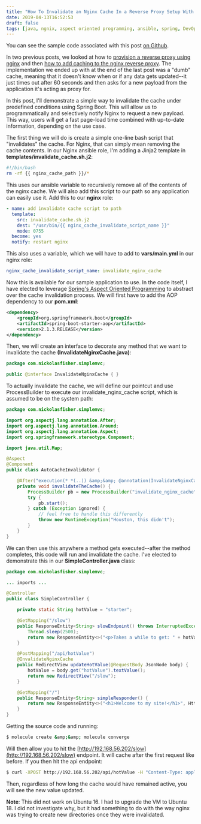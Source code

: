 ```yaml
---
title: "How To Invalidate an Nginx Cache In a Reverse Proxy Setup With Spring MVC"
date: 2019-04-13T16:52:53
draft: false
tags: [java, ngnix, aspect oriented programming, ansible, spring, DevOps]
---
```


You can see the sample code associated with this post [on Github](https://github.com/nfisher23/some-ansible-examples/tree/master/reverse-proxy-nginx).

In two previous posts, we looked at how to [provision a reverse proxy using nginx](https://nickolasfisher.com/blog/how-to-deploy-a-spring-mvc-application-behind-an-nginx-reverse-proxy) and then [how to add caching to the nginx reverse proxy](https://nickolasfisher.com/blog/how-to-use-nginxs-caching-to-improve-site-responsiveness). The implementation we ended up with at the end of the last post was a "dumb" cache, meaning that it doesn't know when or if any data gets updated--it just times out after 60 seconds and then asks for a new payload from the application it's acting as proxy for.

In this post, I'll demonstrate a simple way to invalidate the cache under predefined conditions using Spring Boot. This will allow us to programmatically and selectively notify Nginx to request a new payload. This way, users will get a fast page-load time combined with up-to-date information, depending on the use case.

The first thing we will do is create a simple one-line bash script that "invalidates" the cache. For Nginx, that can simply mean removing the cache contents. In our Nginx ansible role, I'm adding a Jinja2 template in **templates/invalidate\_cache.sh.j2**:

```bash
#!/bin/bash
rm -rf {{ nginx_cache_path }}/*
```

This uses our ansible variable to recursively remove all of the contents of the nginx cache. We will also add this script to our path so any application can easily use it. Add this to our **nginx** role:

```yaml
- name: add invalidate cache script to path
  template:
    src: invalidate_cache.sh.j2
    dest: "/usr/bin/{{ nginx_cache_invalidate_script_name }}"
    mode: 0755
  become: yes
  notify: restart nginx
```

This also uses a variable, which we will have to add to **vars/main.yml** in our nginx role:

```yaml
nginx_cache_invalidate_script_name: invalidate_nginx_cache
```

Now this is available for our sample application to use. In the code itself, I have elected to leverage [Spring's Aspect Oriented Programming](https://docs.spring.io/spring/docs/2.5.x/reference/aop.html) to abstract over the cache invalidation process. We will first have to add the AOP dependency to our **pom.xml**:

```xml
<dependency>
    <groupId>org.springframework.boot</groupId>
    <artifactId>spring-boot-starter-aop</artifactId>
    <version>2.1.3.RELEASE</version>
</dependency>

```

Then, we will create an interface to decorate any method that we want to invalidate the cache **(InvalidateNginxCache.java)**:

```java
package com.nickolasfisher.simplemvc;

public @interface InvalidateNginxCache { }

```

To actually invalidate the cache, we will define our pointcut and use ProcessBuilder to execute our invalidate\_nginx\_cache script, which is assumed to be on the system path:

```java
package com.nickolasfisher.simplemvc;

import org.aspectj.lang.annotation.After;
import org.aspectj.lang.annotation.Around;
import org.aspectj.lang.annotation.Aspect;
import org.springframework.stereotype.Component;

import java.util.Map;

@Aspect
@Component
public class AutoCacheInvalidator {

    @After("execution(* *(..)) &amp;&amp; @annotation(InvalidateNginxCache)")
    private void invalidateTheCache() {
        ProcessBuilder pb = new ProcessBuilder("invalidate_nginx_cache");
        try {
            pb.start();
        } catch (Exception ignored) {
            // feel free to handle this differently
            throw new RuntimeException("Houston, this didn't");
        }
    }
}

```

We can then use this anywhere a method gets executed--after the method completes, this code will run and invalidate the cache. I've elected to demonstrate this in our **SimpleController.java** class:

```java
package com.nickolasfisher.simplemvc;

... imports ...

@Controller
public class SimpleController {

    private static String hotValue = "starter";

    @GetMapping("/slow")
    public ResponseEntity<String> slowEndpoint() throws InterruptedException {
        Thread.sleep(2500);
        return new ResponseEntity<>("<p>Takes a while to get: " + hotValue + " </p>", HttpStatus.ACCEPTED);
    }

    @PostMapping("/api/hotValue")
    @InvalidateNginxCache
    public RedirectView updateHotValue(@RequestBody JsonNode body) {
        hotValue = body.get("hotValue").textValue();
        return new RedirectView("/slow");
    }

    @GetMapping("/")
    public ResponseEntity<String> simpleResponder() {
        return new ResponseEntity<>("<h1>Welcome to my site!</h1>", HttpStatus.ACCEPTED);
    }
}

```

Getting the source code and running:

```bash
$ molecule create &amp;&amp; molecule converge
```

Will then allow you to hit the [http://192.168.56.202/slow](http://192.168.56.202/slow) endpoint. It will cache after the first request like before. If you then hit the api endpoint:

```bash
$ curl -XPOST http://192.168.56.202/api/hotValue -H "Content-Type: application/json" --data '{"hotValue":"some new value"}'

```

Then, regardless of how long the cache would have remained active, you will see the new value updated.

**Note**: This did not work on Ubuntu 16. I had to upgrade the VM to Ubuntu 18. I did not investigate why, but it had something to do with the way nginx was trying to create new directories once they were invalidated.
